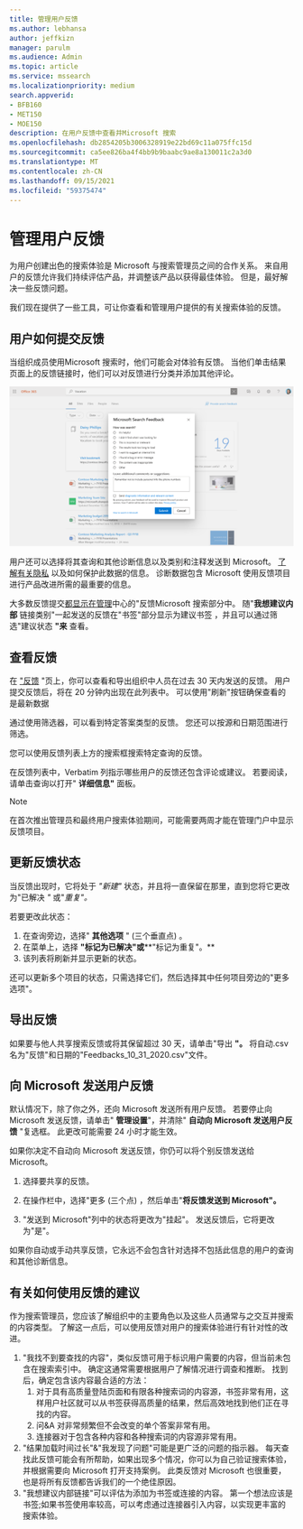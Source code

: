 ```yaml
---
title: 管理用户反馈
ms.author: lebhansa
author: jeffkizn
manager: parulm
ms.audience: Admin
ms.topic: article
ms.service: mssearch
ms.localizationpriority: medium
search.appverid:
- BFB160
- MET150
- MOE150
description: 在用户反馈中查看并Microsoft 搜索
ms.openlocfilehash: db2854205b3006328919e22bd69c11a075ffc15d
ms.sourcegitcommit: ca5ee826ba4f4bb9b9baabc9ae8a130011c2a3d0
ms.translationtype: MT
ms.contentlocale: zh-CN
ms.lasthandoff: 09/15/2021
ms.locfileid: "59375474"
---
```

# <a name="managing-user-feedback"></a>管理用户反馈

为用户创建出色的搜索体验是 Microsoft 与搜索管理员之间的合作关系。 来自用户的反馈允许我们持续评估产品，并调整该产品以获得最佳体验。 但是，最好解决一些反馈问题。

我们现在提供了一些工具，可让你查看和管理用户提供的有关搜索体验的反馈。

## <a name="how-users-submit-feedback"></a>用户如何提交反馈

当组织成员使用Microsoft 搜索时，他们可能会对体验有反馈。 当他们单击结果页面上的反馈链接时，他们可以对反馈进行分类并添加其他评论。

![全局反馈表单。](media/feedback/feedback-global-dialog.png)

用户还可以选择将其查询和其他诊断信息以及类别和注释发送到 Microsoft。 [了解有关隐私](https://privacy.microsoft.com/en-US/privacystatement) 以及如何保护此数据的信息。 诊断数据包含 Microsoft 使用反馈项目进行产品改进所需的最重要的信息。

大多数反馈提交[都显示在管理](https://admin.microsoft.com/Adminportal/Home#/MicrosoftSearch/feedback)中心的"反馈Microsoft 搜索部分中。 随"**我想建议内部** 链接类别"一起发送的反馈在"书签"部分显示为建议书签 [](https://admin-ignite.microsoft.com/Adminportal/Home#/MicrosoftSearch/bookmarks)，并且可以通过筛选"建议状态 **"来** 查看。

## <a name="review-feedback"></a>查看反馈

在 ["反馈](https://admin.microsoft.com/Adminportal/Home#/MicrosoftSearch/feedback) "页上，你可以查看和导出组织中人员在过去 30 天内发送的反馈。 用户提交反馈后，将在 20 分钟内出现在此列表中。 可以使用"刷新"按钮确保查看的是最新数据

通过使用筛选器，可以看到特定答案类型的反馈。 您还可以按源和日期范围进行筛选。

您可以使用反馈列表上方的搜索框搜索特定查询的反馈。

在反馈列表中，Verbatim 列指示哪些用户的反馈还包含评论或建议。 若要阅读，请单击查询以打开" **详细信息"** 面板。

>[!NOTE]
>在首次推出管理员和最终用户搜索体验期间，可能需要两周才能在管理门户中显示反馈项目。

## <a name="update-feedback-state"></a>更新反馈状态

当反馈出现时，它将处于 *"新建"* 状态，并且将一直保留在那里，直到您将它更改为"已解决 *"* 或"*重复"。*

若要更改此状态：

1. 在查询旁边，选择" **其他选项** " (三个垂直点) 。
1. 在菜单上，选择 **"标记为已解决"或****"标记为重复"。**
1. 该列表将刷新并显示更新的状态。

还可以更新多个项目的状态，只需选择它们，然后选择其中任何项目旁边的"更多选项"。

## <a name="export-feedback"></a>导出反馈

如果要与他人共享搜索反馈或将其保留超过 30 天，请单击"导出 **"。** 将自动.csv名为"反馈"和日期的"Feedbacks_10_31_2020.csv"文件。

## <a name="send-user-feedback-to-microsoft"></a>向 Microsoft 发送用户反馈

默认情况下，除了你之外，还向 Microsoft 发送所有用户反馈。 若要停止向 Microsoft 发送反馈，请单击" **管理设置**"，并清除" **自动向 Microsoft 发送用户反馈** "复选框。 此更改可能需要 24 小时才能生效。

如果你决定不自动向 Microsoft 发送反馈，你仍可以将个别反馈发送给 Microsoft。

1. 选择要共享的反馈。
1. 在操作栏中，选择"更多 (三个点) ，然后单击"**将反馈发送到 Microsoft"。**

1. "发送到 Microsoft"列中的状态将更改为"挂起"。 发送反馈后，它将更改为"是"。

如果你自动或手动共享反馈，它永远不会包含针对选择不包括此信息的用户的查询和其他诊断信息。

## <a name="suggestions-on-how-to-use-feedback"></a>有关如何使用反馈的建议

作为搜索管理员，您应该了解组织中的主要角色以及这些人员通常与之交互并搜索的内容类型。 了解这一点后，可以使用反馈对用户的搜索体验进行有针对性的改进。

1. "我找不到要查找的内容"，类似反馈可用于标识用户需要的内容，但当前未包含在搜索索引中。 确定这通常需要根据用户了解情况进行调查和推断。 找到后，确定包含该内容最合适的方法：
    1. 对于具有高质量登陆页面和有限各种搜索词的内容源，书签非常有用，这样用户社区就可以从书签获得高质量的结果，然后高效地找到他们正在寻找的内容。
    1. 问&A 对非常频繁但不会改变的单个答案非常有用。
    1. 连接器对于包含各种内容和各种搜索词的内容源非常有用。
1. "结果加载时间过长"&"我发现了问题"可能是更广泛的问题的指示器。 每天查找此反馈可能会有所帮助，如果出现多个情况，你可以为自己验证搜索体验，并根据需要向 Microsoft 打开支持案例。 此类反馈对 Microsoft 也很重要，也是将所有反馈都告诉我们的一个绝佳原因。
1. "我想建议内部链接"可以评估为添加为书签或连接的内容。 第一个想法应该是书签;如果书签使用率较高，可以考虑通过连接器引入内容，以实现更丰富的搜索体验。
